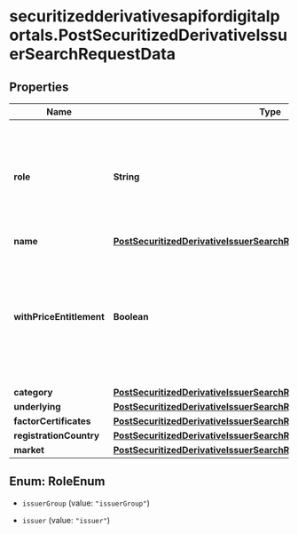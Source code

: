# securitizedderivativesapifordigitalportals.PostSecuritizedDerivativeIssuerSearchRequestData

## Properties

Name | Type | Description | Notes
------------ | ------------- | ------------- | -------------
**role** | **String** | Specify whether legal entities in the role of an issuer or in the role of an issuer group are returned. | Value | Description | | --- | --- | | issuerGroup | Legal entities defined by FactSet and thus not representing an actual juristic person. | | issuer | Legal entities in the role of an issuer representing an actual juristic person. |   | [optional] [default to &#39;issuerGroup&#39;]
**name** | [**PostSecuritizedDerivativeIssuerSearchRequestDataName**](PostSecuritizedDerivativeIssuerSearchRequestDataName.md) |  | 
**withPriceEntitlement** | **Boolean** | If set to &#x60;true&#x60;, only issuers of securitized derivatives are considered for which there is at least one entitled notation. | [optional] [default to true]
**category** | [**PostSecuritizedDerivativeIssuerSearchRequestDataCategory**](PostSecuritizedDerivativeIssuerSearchRequestDataCategory.md) |  | [optional] 
**underlying** | [**PostSecuritizedDerivativeIssuerSearchRequestDataUnderlying**](PostSecuritizedDerivativeIssuerSearchRequestDataUnderlying.md) |  | [optional] 
**factorCertificates** | [**PostSecuritizedDerivativeIssuerSearchRequestDataFactorCertificates**](PostSecuritizedDerivativeIssuerSearchRequestDataFactorCertificates.md) |  | [optional] 
**registrationCountry** | [**PostSecuritizedDerivativeIssuerSearchRequestDataRegistrationCountry**](PostSecuritizedDerivativeIssuerSearchRequestDataRegistrationCountry.md) |  | [optional] 
**market** | [**PostSecuritizedDerivativeIssuerSearchRequestDataMarket**](PostSecuritizedDerivativeIssuerSearchRequestDataMarket.md) |  | [optional] 



## Enum: RoleEnum


* `issuerGroup` (value: `"issuerGroup"`)

* `issuer` (value: `"issuer"`)




